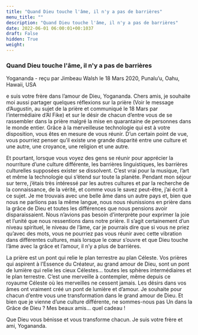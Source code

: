 ```yaml
---
title: "Quand Dieu touche l'âme, il n'y a pas de barrières"
menu_title: ""
description: "Quand Dieu touche l'âme, il n'y a pas de barrières"
date: 2022-06-01 06:00:01+00:1037
draft: False
hidden: True
weight:
---
```

### Quand Dieu touche l'âme, il n'y a pas de barrières

Yogananda - reçu par Jimbeau Walsh le 18 Mars 2020, Punalu’u, Oahu, Hawaii, USA

e suis votre frère dans l’amour de Dieu, Yogananda. Chers amis, je souhaite moi aussi partager quelques réflexions sur la prière (Voir le message d’Augustin, au sujet de la prière et communiqué le 18 Mars par l’intermédiaire d’Al Fike) et sur le désir de chacun d’entre vous de se rassembler dans la prière malgré la mise en quarantaine de personnes dans le monde entier. Grâce à la merveilleuse technologie qui est à votre disposition, vous êtes en mesure de vous réunir. D’un certain point de vue, vous pourriez penser qu’il existe une grande disparité entre une culture et une autre, une croyance, une religion et une autre.

Et pourtant, lorsque vous voyez des gens se réunir pour apprécier la nourriture d’une culture différente, les barrières linguistiques, les barrières culturelles supposées exister se dissolvent. C’est vrai pour la musique, l’art et même la technologie qui s’étend sur toute la planète. Pendant mon séjour sur terre, j’étais très intéressé par les autres cultures et par la recherche de la connaissance, de la vérité, et comme vous le savez peut-être, j’ai écrit à ce sujet. Je me trouvais avec une belle âme dans un autre pays et, bien que nous ne parlions pas la même langue, nous nous réunissions en prière dans la grâce de Dieu et toutes les différences que nous pensions avoir disparaissaient. Nous n’avions pas besoin d’interprète pour exprimer la joie et l’unité que nous ressentions dans notre prière. Il s’agit certainement d’un niveau spirituel, le niveau de l’âme, car je pourrais dire que si vous ne priez qu’avec des mots, vous ne pourriez pas vous réunir avec cette vibration dans différentes cultures, mais lorsque le cœur s’ouvre et que Dieu touche l’âme avec la grâce et l’amour, il n’y a plus de barrières.

La prière est un pont qui relie le plan terrestre au plan Céleste. Vos prières qui aspirent à l’Essence du Créateur, au grand amour de Dieu, sont un pont de lumière qui relie les cieux Célestes… toutes les sphères intermédiaires et le plan terrestre. C’est une merveille à contempler, même depuis ce royaume Céleste où les merveilles ne cessent jamais. Les désirs dans vos âmes ont vraiment créé un pont de lumière et d’amour. Je souhaite pour chacun d’entre vous une transformation dans le grand amour de Dieu. Et bien que je vienne d’une culture différente, ne sommes-nous pas Un dans la Grâce de Dieu ? Mes beaux amis… quel cadeau !

Que Dieu vous bénisse et vous transforme chacun. Je suis votre frère et ami, Yogananda.
